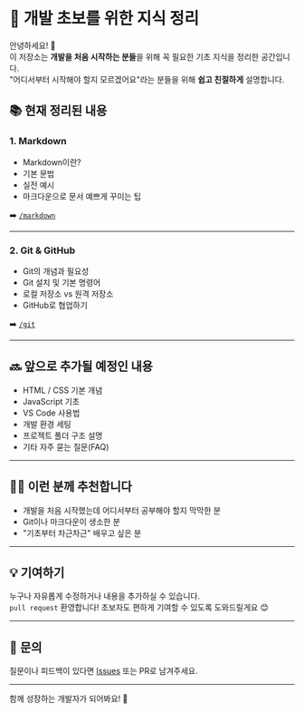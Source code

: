 # 📘 개발 초보를 위한 지식 정리

안녕하세요! 👋  
이 저장소는 **개발을 처음 시작하는 분들**을 위해 꼭 필요한 기초 지식을 정리한 공간입니다.  
"어디서부터 시작해야 할지 모르겠어요"라는 분들을 위해 **쉽고 친절하게** 설명합니다.

## 📚 현재 정리된 내용

### 1. Markdown
- Markdown이란?
- 기본 문법
- 실전 예시
- 마크다운으로 문서 예쁘게 꾸미는 팁

➡️ [`/markdown`](./Markdown)

---

### 2. Git & GitHub
- Git의 개념과 필요성
- Git 설치 및 기본 명령어
- 로컬 저장소 vs 원격 저장소
- GitHub로 협업하기

➡️ [`/git`](./Git)

---

## 🔜 앞으로 추가될 예정인 내용

- HTML / CSS 기본 개념
- JavaScript 기초
- VS Code 사용법
- 개발 환경 세팅
- 프로젝트 폴더 구조 설명
- 기타 자주 묻는 질문(FAQ)

---

## 🙋‍♀️ 이런 분께 추천합니다

- 개발을 처음 시작했는데 어디서부터 공부해야 할지 막막한 분
- Git이나 마크다운이 생소한 분
- "기초부터 차근차근" 배우고 싶은 분

---

## 💡 기여하기

누구나 자유롭게 수정하거나 내용을 추가하실 수 있습니다.  
`pull request` 환영합니다! 초보자도 편하게 기여할 수 있도록 도와드릴게요 😊

---

## 📩 문의

질문이나 피드백이 있다면 [Issues](https://github.com/사용자명/저장소명/issues) 또는 PR로 남겨주세요.

---

함께 성장하는 개발자가 되어봐요! 🚀
